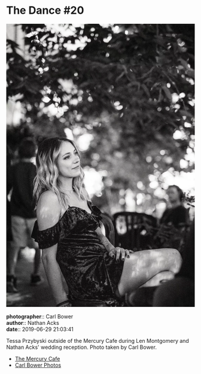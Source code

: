# The Dance #20

![Tessa Przybyski outside of the Mercury Cafe](assets/2019-06-29-set-4-the-dance-20.webp)

**photographer**:: Carl Bower  
**author**:: Nathan Acks  
**date**:: 2019-06-29 21:03:41

Tessa Przybyski outside of the Mercury Cafe during Len Montgomery and Nathan Acks' wedding reception. Photo taken by Carl Bower.

* [The Mercury Cafe](http://mercurycafe.com)
* [Carl Bower Photos](https://carlbowerphotos.com)
